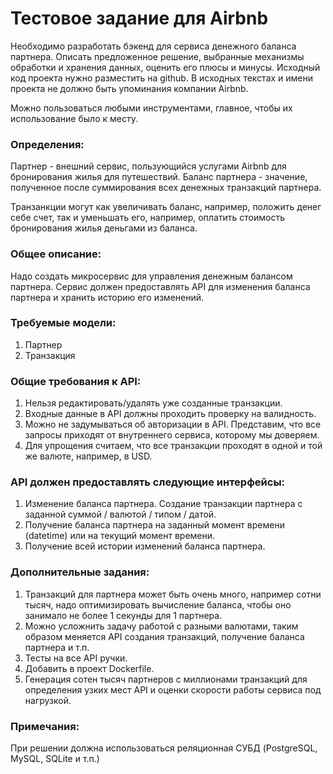 # Тестовое задание для Airbnb
Необходимо разработать бэкенд для сервиса денежного баланса партнера.
Описать предложенное решение, выбранные механизмы обработки и хранения данных, оценить его плюсы и минусы. Исходный код проекта нужно разместить на github.
В исходных текстах и имени проекта не должно быть упоминания компании Airbnb.

Можно пользоваться любыми инструментами, главное, чтобы их использование было к месту.

### Определения:
Партнер - внешний сервис, пользующийся услугами Airbnb для бронирования жилья для путешествий.
Баланс партнера - значение, полученное после суммирования всех денежных транзакций партнера.

Транзанкции могут как увеличивать баланс, например, положить денег себе счет, так и уменьшать его, например, оплатить стоимость бронирования жилья деньгами из баланса.

### Общее описание:
Надо создать микросервис для управления денежным балансом партнера. Сервис должен предоставлять АРI для изменения баланса партнера и хранить историю его изменений.

### Требуемые модели:
1. Партнер
2. Транзакция

### Общие требования к АРI:
1. Нельзя редактировать/удалять уже созданные транзакции.
2. Входные данные в АРI должны проходить проверку на валидность.
3. Можно не задумываться об авторизации в АРI. Представим, что все запросы приходят от внутреннего сервиса, которому мы доверяем.
4. Для упрощения считаем, что все транзакции проходят в одной и той же валюте, например, в USD.

### API должен предоставлять следующие интерфейсы:
1. Изменение баланса партнера. Создание транзакции партнера с заданной суммой / валютой / типом / датой.
2. Получение баланса партнера на заданный момент времени (datetime) или на текущий момент времени.
3. Получение всей истории изменений баланса партнера.

### Дополнительные задания:
1. Транзакций для партнера может быть очень много, например сотни тысяч, надо оптимизировать вычисление баланса, чтобы оно занимало не более 1 секунды для 1 партнера.
2. Можно усложнить задачу работой с разными валютами, таким образом меняется АРI создания транзакций, получение баланса партнера и т.п.
3. Тесты на все АРI ручки.
4. Добавить в проект Dockerfile.
5. Генерация сотен тысяч партнеров с миллионами транзакций для определения узких мест АРI и оценки скорости работы сервиса под нагрузкой.

### Примечания:
При решении должна использоваться реляционная СУБД (PostgreSQL, MySQL, SQLite и т.п.)

